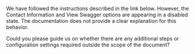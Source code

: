 We have followed the instructions described in the link below. However, the Contact Information and View Swagger options are appearing in a disabled state. The documentation does not provide a clear explanation for this behavior.

Could you please guide us on whether there are any additional steps or configuration settings required outside the scope of the document?